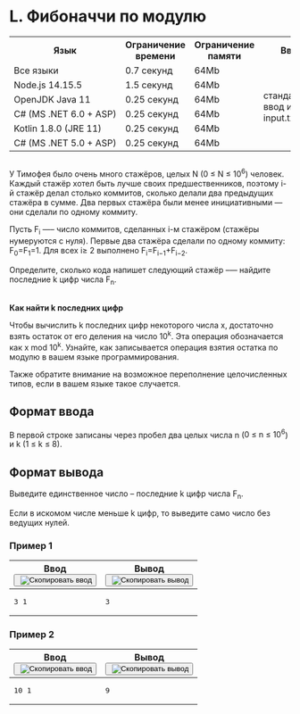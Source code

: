 ﻿
<div class="problem-statement">
   <div class="header">
      <h1 class="title">L. Фибоначчи по модулю</h1>
      <table>
         <tbody><tr>
            <th>Язык</th>
            <th>Ограничение времени</th>
            <th>Ограничение памяти</th>
            <th>Ввод</th>
            <th>Вывод</th>
         </tr>
         <tr>
            <td width="1%">Все языки</td>
            <td>0.7&nbsp;секунд</td>
            <td>64Mb</td>
            <td rowspan="6">стандартный ввод или input.txt</td>
            <td rowspan="6">стандартный вывод или output.txt</td>
         </tr>
         <tr>
            <td>
               <nobr>Node.js 14.15.5</nobr>
            </td>
            <td>1.5&nbsp;секунд</td>
            <td>64Mb</td>
         </tr>
         <tr>
            <td>
               <nobr>OpenJDK Java 11</nobr>
            </td>
            <td>0.25&nbsp;секунд</td>
            <td>64Mb</td>
         </tr>
         <tr>
            <td>
               <nobr>C# (MS .NET 6.0 + ASP)</nobr>
            </td>
            <td>0.25&nbsp;секунд</td>
            <td>64Mb</td>
         </tr>
         <tr>
            <td>
               <nobr>Kotlin 1.8.0 (JRE 11)</nobr>
            </td>
            <td>0.25&nbsp;секунд</td>
            <td>64Mb</td>
         </tr>
         <tr>
            <td>
               <nobr>C# (MS .NET 5.0 + ASP)</nobr>
            </td>
            <td>0.25&nbsp;секунд</td>
            <td>64Mb</td>
         </tr>
      </tbody></table>
   </div>
   <h2></h2>
   <div class="legend"><span style="">
         <p>У Тимофея было очень много стажёров, целых <span class="tex-math-text">N</span> (<span class="tex-math-text">0 ≤ N ≤ 10<sup>6</sup></span>) человек. Каждый стажёр хотел быть лучше своих предшественников, поэтому <span class="tex-math-text">i</span>-й стажёр делал столько коммитов, сколько делали два предыдущих стажёра в сумме. Два первых стажёра были менее инициативными
            — они сделали по одному коммиту.
         </p></span><p>Пусть <span class="tex-math-text">F<sub>i</sub></span> —– число коммитов, сделанных <span class="tex-math-text">i-</span>м стажёром (стажёры нумеруются с нуля). Первые два стажёра сделали по одному коммиту: <span class="tex-math-text">F<sub>0</sub>=F<sub>1</sub>=1</span>. Для всех&nbsp;<span class="tex-math-text">i≥ 2</span>&nbsp;выполнено&nbsp;<span class="tex-math-text">F<sub>i</sub>=F<sub>i−1</sub>+F<sub>i−2</sub></span>.
      </p>
      <p>Определите, сколько кода напишет следующий стажёр –— найдите последние <span class="tex-math-text">k</span> цифр числа <span class="tex-math-text">F<sub>n</sub></span>.
      </p>
      <p><br><span style="font-weight:bold;">Как найти <span class="tex-math-text">k</span> последних цифр</span></p>
      <p>Чтобы вычислить <span class="tex-math-text">k</span> последних цифр некоторого числа <span class="tex-math-text">x</span>, достаточно взять остаток от его деления на число <span class="tex-math-text">10<sup>k</sup></span>. Эта операция обозначается как <span class="tex-math-text">x  mod  10<sup>k</sup></span>. Узнайте, как записывается операция взятия остатка по модулю в вашем языке программирования.
      </p>
      <p>Также обратите внимание на возможное переполнение целочисленных типов, если в вашем языке такое случается.</p>
   </div>
   <h2>Формат ввода</h2>
   <div class="input-specification"><span style="">
         <p>В первой строке записаны через пробел два целых числа <span class="tex-math-text">n</span> (<span class="tex-math-text">0 ≤ n ≤ 10<sup>6</sup></span>) и <span class="tex-math-text">k</span> (<span class="tex-math-text">1 ≤ k ≤ 8</span>).
         </p></span></div>
   <h2>Формат вывода</h2>
   <div class="output-specification"><span style="">
         <p>Выведите единственное число – последние <span class="tex-math-text">k</span> цифр числа <span class="tex-math-text">F<sub>n</sub></span>.
         </p></span><p>Если в искомом числе меньше <span class="tex-math-text">k</span> цифр, то выведите само число без ведущих нулей. 
      </p>
   </div>
   <h3>Пример 1</h3>
   <table class="sample-tests">
      <thead>
         <tr>
            <th>Ввод<div class="problem__copy-sample"><button class="button button_theme_pseudo button_size_s button_only-icon_yes problem__copy-button problem__copy-button_type_input i-bem" data-bem="{&quot;button&quot;:{}}" role="button" type="button" title="Скопировать ввод"><span class="button__text">&nbsp;<img class="image button__icon button__icon_role_copy" src="//yastatic.net/lego/_/La6qi18Z8LwgnZdsAr1qy1GwCwo.gif" alt="Скопировать ввод"></span></button></div></th>
            <th>Вывод<div class="problem__copy-sample"><button class="button button_theme_pseudo button_size_s button_only-icon_yes problem__copy-button problem__copy-button_type_output i-bem" data-bem="{&quot;button&quot;:{}}" role="button" type="button" title="Скопировать вывод"><span class="button__text">&nbsp;<img class="image button__icon button__icon_role_copy" src="//yastatic.net/lego/_/La6qi18Z8LwgnZdsAr1qy1GwCwo.gif" alt="Скопировать вывод"></span></button></div></th>
         </tr>
      </thead>
      <tbody>
         <tr>
            <td><pre>3 1</pre></td>
            <td><pre>3
</pre></td>
         </tr>
      </tbody>
   </table>
   <h3>Пример 2</h3>
   <table class="sample-tests">
      <thead>
         <tr>
            <th>Ввод<div class="problem__copy-sample"><button class="button button_theme_pseudo button_size_s button_only-icon_yes problem__copy-button problem__copy-button_type_input i-bem" data-bem="{&quot;button&quot;:{}}" role="button" type="button" title="Скопировать ввод"><span class="button__text">&nbsp;<img class="image button__icon button__icon_role_copy" src="//yastatic.net/lego/_/La6qi18Z8LwgnZdsAr1qy1GwCwo.gif" alt="Скопировать ввод"></span></button></div></th>
            <th>Вывод<div class="problem__copy-sample"><button class="button button_theme_pseudo button_size_s button_only-icon_yes problem__copy-button problem__copy-button_type_output i-bem" data-bem="{&quot;button&quot;:{}}" role="button" type="button" title="Скопировать вывод"><span class="button__text">&nbsp;<img class="image button__icon button__icon_role_copy" src="//yastatic.net/lego/_/La6qi18Z8LwgnZdsAr1qy1GwCwo.gif" alt="Скопировать вывод"></span></button></div></th>
         </tr>
      </thead>
      <tbody>
         <tr>
            <td><pre>10 1</pre></td>
            <td><pre>9
</pre></td>
         </tr>
      </tbody>
   </table>
</div>